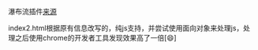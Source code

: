 瀑布流插件[来源](http://www.htmleaf.com/jQuery/pubuliuchajian/2014100328.html)

index2.html根据原有信息改写的，纯js支持，并尝试使用面向对象来处理js，处理之后使用chrome的开发者工具发现效果高了一倍[😄]
